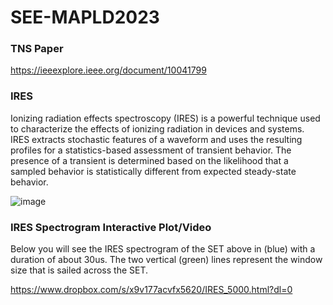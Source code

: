 # SEE-MAPLD2023
### TNS Paper
https://ieeexplore.ieee.org/document/10041799
### IRES 
Ionizing radiation effects spectroscopy (IRES) is a powerful technique used to characterize
the effects of ionizing radiation in devices and systems. IRES extracts stochastic features of a
waveform and uses the resulting profiles for a statistics-based assessment of transient behavior. The
presence of a transient is determined based on the likelihood that a sampled behavior is statistically
different from expected steady-state behavior.


![image](https://github.com/Carpenter-J1/SEE-MAPLD2023/assets/80923525/20b35fe1-8f06-4a4d-842a-9e0dcbc319dc)
### IRES Spectrogram Interactive Plot/Video
Below you will see the IRES spectrogram of the SET above in (blue) with a duration of about 30us. The two vertical (green) lines represent the window size that is sailed across the SET.

https://www.dropbox.com/s/x9v177acvfx5620/IRES_5000.html?dl=0
